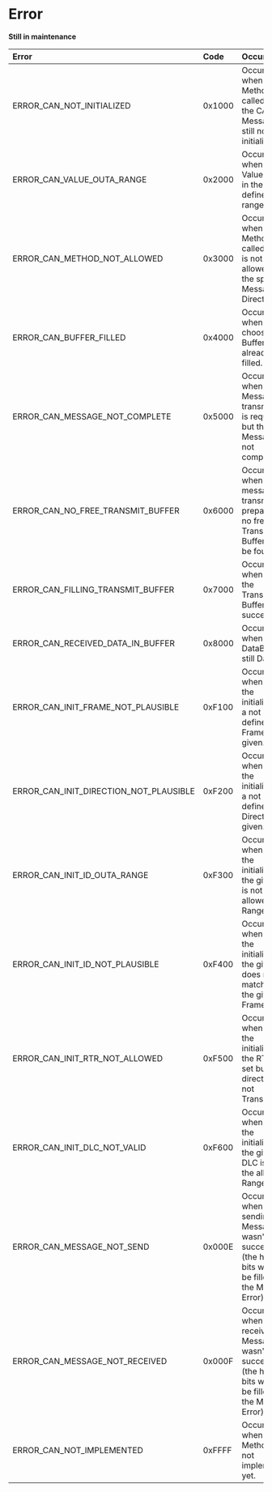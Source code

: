 # Error

**Still in maintenance**


| Error | Code | Occurrence |
| :---- | :--- | :--------- |
| ERROR_CAN_NOT_INITIALIZED | 0x1000 | Occurs when a Method is called, but the CAN-Message is still not initialized. |
| ERROR_CAN_VALUE_OUTA_RANGE | 0x2000 | Occurs when given Value is not in the defined range. |
| ERROR_CAN_METHOD_NOT_ALLOWED | 0x3000 | Occurs when a Method is called which is not allowed for the specified Message-Direction. |
| ERROR_CAN_BUFFER_FILLED | 0x4000 | Occurs when the choosen Buffer is already filled. |
| ERROR_CAN_MESSAGE_NOT_COMPLETE | 0x5000 | Occurs when a Message transmission is requested but the Message is not complete. |
| ERROR_CAN_NO_FREE_TRANSMIT_BUFFER | 0x6000 | Occurs when during message transmission preparation no free Transmit-Buffer could be found. |
| ERROR_CAN_FILLING_TRANSMIT_BUFFER | 0x7000 | Occurs when filling the Transmit-Buffer is not successfull. |
| ERROR_CAN_RECEIVED_DATA_IN_BUFFER | 0x8000 | Occurs when in the DataBuffer is still Data. |
| ERROR_CAN_INIT_FRAME_NOT_PLAUSIBLE | 0xF100 | Occurs when during the initialisation a not defined Frame is given. |
| ERROR_CAN_INIT_DIRECTION_NOT_PLAUSIBLE | 0xF200 | Occurs when during the initialisation a not defined Direction is given. |
| ERROR_CAN_INIT_ID_OUTA_RANGE | 0xF300 | Occurs when during the initialisation the given ID is not in a allowed Range. |
| ERROR_CAN_INIT_ID_NOT_PLAUSIBLE | 0xF400 | Occurs when during the initialisation the given ID does not match with the given Frame. |
| ERROR_CAN_INIT_RTR_NOT_ALLOWED | 0xF500 | Occurs when during the initialisation the RTR is set but the direction is not Transmit. |
| ERROR_CAN_INIT_DLC_NOT_VALID | 0xF600 | Occurs when during the initialisation the given DLC is not in the allowed Range. |
| ERROR_CAN_MESSAGE_NOT_SEND | 0x000E | Occurs when sending Message wasn't successfull (the higher bits would be filled with the MCP-Error). |
| ERROR_CAN_MESSAGE_NOT_RECEIVED | 0x000F | Occurs when receiving Message wasn't successfull (the higher bits would be filled with the MCP-Error). |
| ERROR_CAN_NOT_IMPLEMENTED | 0xFFFF | Occurs when Method is not implemented yet. |
